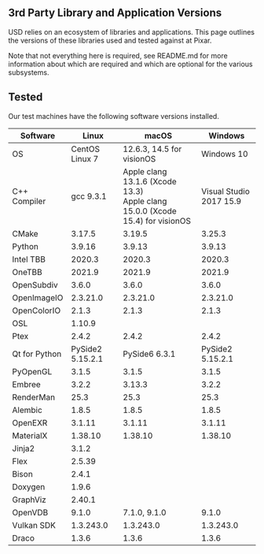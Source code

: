 3rd Party Library and Application Versions
------------------------------------------

USD relies on an ecosystem of libraries and applications. This page outlines
the versions of these libraries used and tested against at Pixar.

Note that not everything here is required, see README.md for more information
about which are required and which are optional for the various subsystems.

## Tested

Our test machines have the following software versions installed.

| Software      | Linux                | macOS                        | Windows                        |
| ------------- | -------------------- | ---------------------------- | ------------------------------ |
| OS            | CentOS Linux 7       | 12.6.3, 14.5 for visionOS  | Windows 10                     |
| C++ Compiler  | gcc 9.3.1            | Apple clang 13.1.6 (Xcode 13.3)<br>Apple clang 15.0.0 (Xcode 15.4) for visionOS | Visual Studio 2017 15.9     |
| CMake         | 3.17.5               | 3.19.5                       | 3.25.3                         |
| Python        | 3.9.16               | 3.9.13                       | 3.9.13                         |
| Intel TBB     | 2020.3               | 2020.3                       | 2020.3                         |
| OneTBB        | 2021.9               | 2021.9                       | 2021.9                         |
| OpenSubdiv    | 3.6.0                | 3.6.0                        | 3.6.0                          |
| OpenImageIO   | 2.3.21.0             | 2.3.21.0                     | 2.3.21.0                       |
| OpenColorIO   | 2.1.3                | 2.1.3                        | 2.1.3                          |
| OSL           | 1.10.9               |                              |                                |
| Ptex          | 2.4.2                | 2.4.2                        | 2.4.2                          |
| Qt for Python | PySide2 5.15.2.1     | PySide6 6.3.1                | PySide2 5.15.2.1               |
| PyOpenGL      | 3.1.5                | 3.1.5                        | 3.1.5                          |
| Embree        | 3.2.2                | 3.13.3                       | 3.2.2                          |
| RenderMan     | 25.3                 | 25.3                         | 25.3                           |
| Alembic       | 1.8.5                | 1.8.5                        | 1.8.5                          |
| OpenEXR       | 3.1.11               | 3.1.11                       | 3.1.11                         |
| MaterialX     | 1.38.10              | 1.38.10                      | 1.38.10                        |
| Jinja2        | 3.1.2                |                              |                                |
| Flex          | 2.5.39               |                              |                                |
| Bison         | 2.4.1                |                              |                                |
| Doxygen       | 1.9.6                |                              |                                |
| GraphViz      | 2.40.1               |                              |                                |
| OpenVDB       | 9.1.0                | 7.1.0, 9.1.0                 | 9.1.0                          |
| Vulkan SDK    | 1.3.243.0            | 1.3.243.0                    | 1.3.243.0                      |
| Draco         | 1.3.6                | 1.3.6                        | 1.3.6                          |
